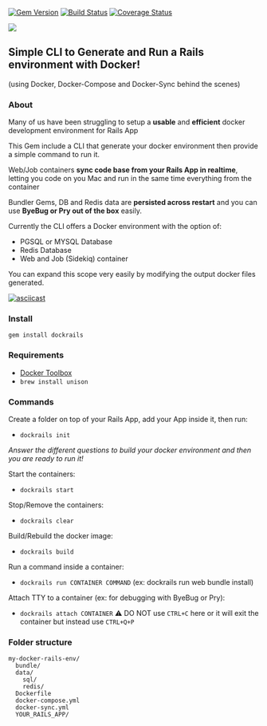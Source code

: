 [![Gem Version](https://badge.fury.io/rb/dockrails.svg)](https://badge.fury.io/rb/dockrails) [![Build Status](https://travis-ci.org/gmontard/dockrails.svg?branch=master)](https://travis-ci.org/gmontard/dockrails) [![Coverage Status](https://coveralls.io/repos/github/gmontard/dockrails/badge.svg?branch=master)](https://coveralls.io/github/gmontard/dockrails?branch=master)

![](http://i.imgur.com/GpOR4F5.png)

Simple CLI to Generate and Run a Rails environment with Docker!   
---
(using Docker, Docker-Compose and Docker-Sync behind the scenes)

### About

Many of us have been struggling to setup a **usable** and **efficient** docker development environment for Rails App

This Gem include a CLI that generate your docker environment then provide a simple command to run it.

Web/Job containers **sync code base from your Rails App in realtime**, letting you code on you Mac and run in the same time everything from the container

Bundler Gems, DB and Redis data are **persisted across restart** and you can use **ByeBug or Pry out of the box** easily.

Currently the CLI offers a Docker environment with the option of:
- PGSQL or MYSQL Database
- Redis Database
- Web and Job (Sidekiq) container

You can expand this scope very easily by modifying the output docker files generated.

[![asciicast](https://asciinema.org/a/26tls9e5bh860ai91d7grkkf6.png)](https://asciinema.org/a/26tls9e5bh860ai91d7grkkf6)

### Install

```gem install dockrails```

### Requirements

- [Docker Toolbox](https://www.docker.com/products/docker-toolbox)
- ```brew install unison```

### Commands

Create a folder on top of your Rails App, add your App inside it, then run:
- ```dockrails init```

*Answer the different questions to build your docker environment and then you are ready to run it!*

Start the containers:
- ```dockrails start```

Stop/Remove the containers:
- ```dockrails clear```

Build/Rebuild the docker image:
- ```dockrails build```

Run a command inside a container:
- ```dockrails run CONTAINER COMMAND``` (ex: dockrails run web bundle install)

Attach TTY to a container (ex: for debugging with ByeBug or Pry):
- ```dockrails attach CONTAINER```
:warning: DO NOT use ```CTRL+C``` here or it will exit the container but instead use ```CTRL+Q+P```


### Folder structure

```
my-docker-rails-env/
  bundle/
  data/
    sql/
    redis/
  Dockerfile
  docker-compose.yml
  docker-sync.yml
  YOUR_RAILS_APP/
```
